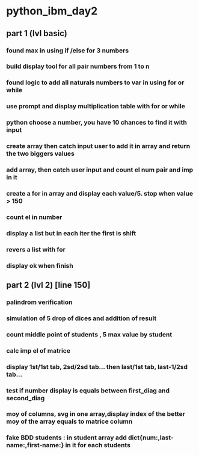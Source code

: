 # python_ibm_day2

## part 1 (lvl basic)

### found max in using if /else for 3 numbers

### build display tool for all pair numbers from 1 to n

### found logic to add all naturals numbers to var in using for or while

### use prompt and display multiplication table with for or while

### python choose a number, you have 10 chances to find it with input

### create array then catch input user to add it in array and return the two biggers values

### add array, then catch user input and count el num pair and imp in it

### create a for in array and display each value/5. stop when value > 150

### count el in number

### display a list but in each iter the first is shift

### revers a list with for

### display ok when finish

## part 2 (lvl 2) [line 150]

### palindrom verification

### simulation of 5 drop of dices and addition of result

### count middle point of students , 5 max value by student

### calc imp el of matrice

### display 1st/1st tab, 2sd/2sd tab... then last/1st tab, last-1/2sd tab...

### test if number display is equals between first_diag and second_diag

### moy of columns, svg in one array,display index of the better moy of the array equals to matrice column

### fake BDD students : in student array add dict{num:,last-name:,first-name:} in it for each students
